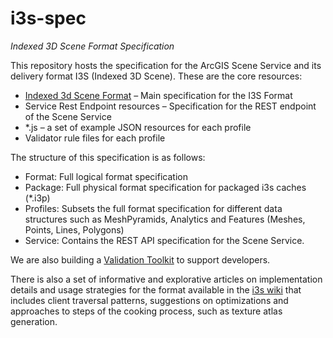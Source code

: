 i3s-spec
========

*Indexed 3D Scene Format Specification*

This repository hosts the specification for the ArcGIS Scene Service and its delivery format I3S (Indexed 3D Scene). These are the core resources:

-	[Indexed 3d Scene Format](./format/Indexed%203d%20Scene%20Format%20Specification.md) – Main specification for the I3S Format
-	Service Rest Endpoint resources – Specification for the REST endpoint of the Scene Service
-	*.js – a set of example JSON resources for each profile
-   Validator rule files for each profile

The structure of this specification is as follows:
- Format: Full logical format specification
- Package: Full physical format specification for packaged i3s caches (*.i3p)
- Profiles: Subsets the full format specification for different data structures such as MeshPyramids, Analytics and Features (Meshes, Points, Lines, Polygons)
- Service: Contains the REST API specification for the Scene Service.

We are also building a [Validation Toolkit](https://devtopia.esri.com/Zurich-R-D-Center/i3s-validator) to support developers.

There is also a set of informative and explorative articles on implementation details and usage strategies for the format available in the [i3s wiki](https://devtopia.esri.com/Zurich-R-D-Center/i3s-spec/wiki/_pages) that includes client traversal patterns, suggestions on optimizations and approaches to steps of the cooking process, such as texture atlas generation.

